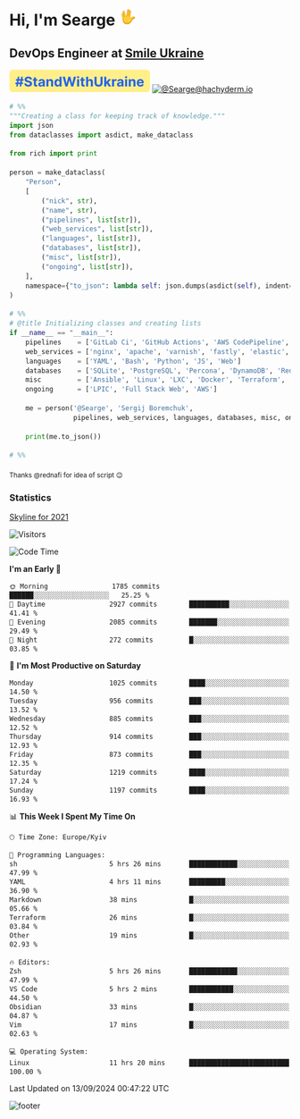 # Hi, I'm Searge <img src="images/vulcan.webp" style="display: inline-block; margin: 0; height: 2rem" alt="Vulcan salute" />

## DevOps Engineer at [Smile Ukraine](https://smile-ukraine.com/en)

[![Stand With Ukraine](https://raw.githubusercontent.com/vshymanskyy/StandWithUkraine/main/badges/StandWithUkraine.svg)](https://stand-with-ukraine.pp.ua)
<a rel="me" href="https://hachyderm.io/@Searge">![@Searge@hachyderm.io](https://img.shields.io/badge/-@Searge-%232B90D9?logo=mastodon&logoColor=white)</a>

```python
# %%
"""Creating a class for keeping track of knowledge."""
import json
from dataclasses import asdict, make_dataclass

from rich import print

person = make_dataclass(
    "Person",
    [
        ("nick", str),
        ("name", str),
        ("pipelines", list[str]),
        ("web_services", list[str]),
        ("languages", list[str]),
        ("databases", list[str]),
        ("misc", list[str]),
        ("ongoing", list[str]),
    ],
    namespace={"to_json": lambda self: json.dumps(asdict(self), indent=4)},
)

# %%
# @title Initializing classes and creating lists
if __name__ == "__main__":
    pipelines    = ['GitLab Ci', 'GitHub Actions', 'AWS CodePipeline', 'Jenkins']
    web_services = ['nginx', 'apache', 'varnish', 'fastly', 'elastic', 'solr']
    languages    = ['YAML', 'Bash', 'Python', 'JS', 'Web']
    databases    = ['SQLite', 'PostgreSQL', 'Percona', 'DynamoDB', 'Redis']
    misc         = ['Ansible', 'Linux', 'LXC', 'Docker', 'Terraform', 'AWS']
    ongoing      = ['LPIC', 'Full Stack Web', 'AWS']

    me = person('@Searge', 'Sergij Boremchuk',
                pipelines, web_services, languages, databases, misc, ongoing)

    print(me.to_json())

# %%

```

<sub>Thanks @rednafi for idea of script :wink:</sub>

### Statistics

[Skyline for 2021](https://skyline.github.com/Searge/2021)

![Visitors](https://komarev.com/ghpvc/?username=searge&label=Profile%20views&color=0e75b6&style=flat) 
<!--START_SECTION:waka-->
![Code Time](http://img.shields.io/badge/Code%20Time-2%2C755%20hrs%2021%20mins-blue)

**I'm an Early 🐤** 

```text
🌞 Morning                1785 commits        ██████░░░░░░░░░░░░░░░░░░░   25.25 % 
🌆 Daytime                2927 commits        ██████████░░░░░░░░░░░░░░░   41.41 % 
🌃 Evening                2085 commits        ███████░░░░░░░░░░░░░░░░░░   29.49 % 
🌙 Night                  272 commits         █░░░░░░░░░░░░░░░░░░░░░░░░   03.85 % 
```
📅 **I'm Most Productive on Saturday** 

```text
Monday                   1025 commits        ████░░░░░░░░░░░░░░░░░░░░░   14.50 % 
Tuesday                  956 commits         ███░░░░░░░░░░░░░░░░░░░░░░   13.52 % 
Wednesday                885 commits         ███░░░░░░░░░░░░░░░░░░░░░░   12.52 % 
Thursday                 914 commits         ███░░░░░░░░░░░░░░░░░░░░░░   12.93 % 
Friday                   873 commits         ███░░░░░░░░░░░░░░░░░░░░░░   12.35 % 
Saturday                 1219 commits        ████░░░░░░░░░░░░░░░░░░░░░   17.24 % 
Sunday                   1197 commits        ████░░░░░░░░░░░░░░░░░░░░░   16.93 % 
```


📊 **This Week I Spent My Time On** 

```text
🕑︎ Time Zone: Europe/Kyiv

💬 Programming Languages: 
sh                       5 hrs 26 mins       ████████████░░░░░░░░░░░░░   47.99 % 
YAML                     4 hrs 11 mins       █████████░░░░░░░░░░░░░░░░   36.90 % 
Markdown                 38 mins             █░░░░░░░░░░░░░░░░░░░░░░░░   05.66 % 
Terraform                26 mins             █░░░░░░░░░░░░░░░░░░░░░░░░   03.84 % 
Other                    19 mins             █░░░░░░░░░░░░░░░░░░░░░░░░   02.93 % 

🔥 Editors: 
Zsh                      5 hrs 26 mins       ████████████░░░░░░░░░░░░░   47.99 % 
VS Code                  5 hrs 2 mins        ███████████░░░░░░░░░░░░░░   44.50 % 
Obsidian                 33 mins             █░░░░░░░░░░░░░░░░░░░░░░░░   04.87 % 
Vim                      17 mins             █░░░░░░░░░░░░░░░░░░░░░░░░   02.63 % 

💻 Operating System: 
Linux                    11 hrs 20 mins      █████████████████████████   100.00 % 
```


 Last Updated on 13/09/2024 00:47:22 UTC
<!--END_SECTION:waka-->

![footer](https://capsule-render.vercel.app/api?type=waving&color=gradient&customColorList=14,21&height=82&section=footer)

